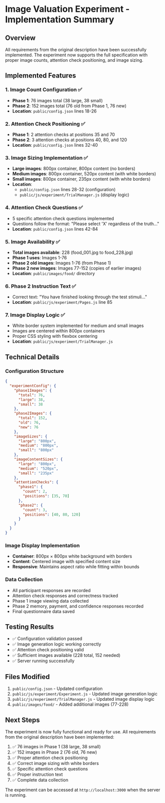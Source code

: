 # Image Valuation Experiment - Implementation Summary

## Overview
All requirements from the original description have been successfully implemented. The experiment now supports the full specification with proper image counts, attention check positioning, and image sizing.

## Implemented Features

### 1. Image Count Configuration ✅
- **Phase 1**: 76 images total (38 large, 38 small)
- **Phase 2**: 152 images total (76 old from Phase 1, 76 new)
- **Location**: `public/config.json` lines 18-26

### 2. Attention Check Positioning ✅
- **Phase 1**: 2 attention checks at positions 35 and 70
- **Phase 2**: 3 attention checks at positions 40, 80, and 120
- **Location**: `public/config.json` lines 32-40

### 3. Image Sizing Implementation ✅
- **Large images**: 800px container, 800px content (no borders)
- **Medium images**: 800px container, 520px content (with white borders)
- **Small images**: 800px container, 235px content (with white borders)
- **Location**: 
  - `public/config.json` lines 28-32 (configuration)
  - `public/js/experiment/TrialManager.js` (display logic)

### 4. Attention Check Questions ✅
- 5 specific attention check questions implemented
- Questions follow the format: "Please select 'X' regardless of the truth..."
- **Location**: `public/config.json` lines 42-84

### 5. Image Availability ✅
- **Total images available**: 228 (food_001.jpg to food_228.jpg)
- **Phase 1 uses**: Images 1-76
- **Phase 2 old images**: Images 1-76 (from Phase 1)
- **Phase 2 new images**: Images 77-152 (copies of earlier images)
- **Location**: `public/images/food/` directory

### 6. Phase 2 Instruction Text ✅
- Correct text: "You have finished looking through the test stimuli..."
- **Location**: `public/js/experiment/Pages.js` line 85

### 7. Image Display Logic ✅
- White border system implemented for medium and small images
- Images are centered within 800px containers
- Proper CSS styling with flexbox centering
- **Location**: `public/js/experiment/TrialManager.js`

## Technical Details

### Configuration Structure
```json
{
  "experimentConfig": {
    "phase1Images": {
      "total": 76,
      "large": 38,
      "small": 38
    },
    "phase2Images": {
      "total": 152,
      "old": 76,
      "new": 76
    },
    "imageSizes": {
      "large": "800px",
      "medium": "800px",
      "small": "800px"
    },
    "imageContentSizes": {
      "large": "800px",
      "medium": "520px",
      "small": "235px"
    },
    "attentionChecks": {
      "phase1": {
        "count": 2,
        "positions": [35, 70]
      },
      "phase2": {
        "count": 3,
        "positions": [40, 80, 120]
      }
    }
  }
}
```

### Image Display Implementation
- **Container**: 800px × 800px white background with borders
- **Content**: Centered image with specified content size
- **Responsive**: Maintains aspect ratio while fitting within bounds

### Data Collection
- All participant responses are recorded
- Attention check responses and correctness tracked
- Phase 1 image viewing data collected
- Phase 2 memory, payment, and confidence responses recorded
- Final questionnaire data saved

## Testing Results
- ✅ Configuration validation passed
- ✅ Image generation logic working correctly
- ✅ Attention check positioning valid
- ✅ Sufficient images available (228 total, 152 needed)
- ✅ Server running successfully

## Files Modified
1. `public/config.json` - Updated configuration
2. `public/js/experiment/Experiment.js` - Updated image generation logic
3. `public/js/experiment/TrialManager.js` - Updated image display logic
4. `public/images/food/` - Added additional images (77-228)

## Next Steps
The experiment is now fully functional and ready for use. All requirements from the original description have been implemented:

1. ✅ 76 images in Phase 1 (38 large, 38 small)
2. ✅ 152 images in Phase 2 (76 old, 76 new)
3. ✅ Proper attention check positioning
4. ✅ Correct image sizing with white borders
5. ✅ Specific attention check questions
6. ✅ Proper instruction text
7. ✅ Complete data collection

The experiment can be accessed at `http://localhost:3000` when the server is running. 